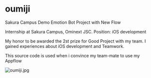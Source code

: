 # oumiji
Sakura Campus Demo Emotion Bot Project with New Flow

Internship at Sakura Campus, Ominext JSC. 
Position: iOS development

My honor to be awarded the 2st prize for Good Project with my team. I gained experiences about iOS development and Teamwork.

This source code is used when i convince my team-mate to use my Appflow

![oumiji.jpg](https://i.imgur.com/8GoRMWE.jpg)
